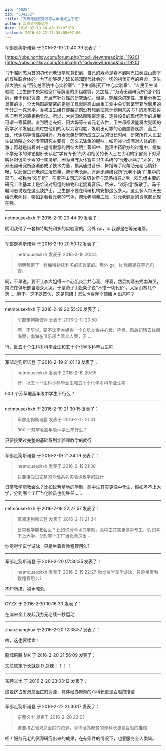 ```yaml
---
aid: "9025"
zid: "634252"
title: "万寿无疆研究所可以申请成立了吧"
author: 军部走狗斯诺登
date: 2016-02-19 20:40:39+07:00
lastmod: 2016-02-22 21:30:00+07:00
---
```


军部走狗斯诺登 于 2016-2-19 20:40:39 发表了：

[https://bbs.northdy.com/forum.php?mod=viewthread&tid=11920](https://bbs.northdy.com/forum.php?mod=viewthread&tid=11920)

马千瞩同志为首的初代元老很早就意识到，自己的寿命是看不到阿巴拉契亚山脚下的煤铁联合体的。为了能够尽力延长熟知现代社会的一切的初代元老的寿命，卫生部大院挂有“百仞总医院中心实验室”、“卫生部制药厂中心实验室”、“人民卫生试验院（卫生部中央实验室）”等牌匾的那组建筑，又加挂了“万寿无疆研究所”这个招牌，便于组织资源，开展有针对性的研究活动。但是，穿越众的定性、定量分析工具带的少，全大髡国最精密的定量工具就是高山岭重工业中央实验室里葛欣馨用的千分之一克天平，当初卫生组在穿越之前没有想到把原计划用来买 CT 的那笔钱买些旧型号的液相色谱仪。所以，大髡国依赖精密定量、定性设备的现代药学的进展可谓一筹莫展。直到明老夫妇、田大妈等长者元老去世，卫生部都没能将大髡国的药学水平发展到原时空他们的习以为常程度，发明出可靠的心脑血管疾病、高血压、代谢病等慢性病用药。万寿无疆研究所成立之后的很长时间，研究所在人民卫生试验院之外的专项研究主要有：怎么去除鱼的腥味；如何减少烟酒对人体的刺激；再就是借着刘三虚情假意的团结大明土著郎中、整理中药验方的过程中，搜集不学无术的邓铂鋆所长认定“学有专长”的大明相关特长人士在大明的宇宙观下对采阴补阳促进长寿的一些见解。因为当宠女仆塞进卫生系统的“元老小姨子”太多，万寿无疆研究所逐渐形成了技术力量，摸索通过音乐、舞蹈等手段帮助元老心情舒畅，以此促进元老的生活质量，帮元老长寿。万寿无疆研究所“元老小姨子”集中的部门，被称为“欢乐组”。在萧子山同志的亲切关怀与现场指导之后，欢乐组主要的研究工作基本上是给设对照组的植物和老鼠奏音乐。后来，“欢乐组”解散了。马千瞩同志说现在这么缺护士，卫生部不要在科研机构安排这么多人。这么多人每天去给元老问诊，哪怕是看看元老的气色，帮元老测量血压，对元老健康的贡献都比现在强。

---

netmousexhxh 于 2016-2-19 20:44:39 发表了：

明明我带了一套梅特勒托利多的实验室的。另外 gc，lc 我都是在等光电管。

---

军部走狗斯诺登 于 2016-2-19 20:50:12 发表了：

> netmousexhxh 发表于 2016-2-19 20:44
>
> 明明我带了一套梅特勒托利多的实验室的。另外 gc，lc 我都是在等光电管。

啊，不早说。要不让李大姐得一个心肌炎合并心衰、呼衰，然后初晴去找南海哭，南海在俱乐部当着众人哭，于是萧子山批条子说“不惜一切代价”，大家山寨几个药……啊不，这不是首仿，这是原研！怎么也得弄个辅酶 A 出来吧？

---

netmousexhxh 于 2016-2-19 20:55:30 发表了：

> 军部走狗斯诺登 发表于 2016-2-19 20:50
>
> 啊，不早说。要不让李大姐得一个心肌炎合并心衰、呼衰，然后初晴去找南海哭，南海在俱乐部当着众人哭，于 ...

行，批五十个生科本科毕业生和五十个化学本科毕业生吧

---

军部走狗斯诺登 于 2016-2-19 21:01:18 发表了：

> netmousexhxh 发表于 2016-2-19 20:55
>
> 行，批五十个生科本科毕业生和五十个化学本科毕业生吧

500 个芳草地高年级中学生不行么？

---

netmousexhxh 于 2016-2-19 21:30:15 发表了：

> 军部走狗斯诺登 发表于 2016-2-19 21:01
>
> 500 个芳草地高年级中学生不行么？

只要接受过完整的基础系列实验课教学的就行

---

军部走狗斯诺登 于 2016-2-19 21:34:19 发表了：

> netmousexhxh 发表于 2016-2-19 21:30
>
> 只要接受过完整的基础系列实验课教学的就行

日常教学能教会么？比如说芳草地的学制，高中生其实更像中专生，假如考不上大学，分到哪个工厂当化验员也能胜任……

---

netmousexhxh 于 2016-2-19 22:27:57 发表了：

> 军部走狗斯诺登 发表于 2016-2-19 21:34
>
> 日常教学能教会么？比如说芳草地的学制，高中生其实更像中专生，假如考不上大学，分到哪个工厂当化验员也 ...

你觉得学车学游泳，只是坐着看教程管用么?

---

军部走狗斯诺登 于 2016-2-20 07:30:35 发表了：

> netmousexhxh 发表于 2016-2-19 22:27 你觉得学车学游泳，只是坐着看教程管用么?

不知所措，被水淹没。

---

CYZX 于 2016-2-20 10:16:33 发表了：

在澳宋全土发起我为元老续一秒运动

---

zhaozhanghua 于 2016-2-20 12:38:57 发表了：

啥，这也要续命！

---

龍城飛將 MK 于 2016-2-20 21:56:09 发表了：

文总钦定所长就是 D 总辣！！！！

---

东莞义士 于 2016-2-20 23:03:12 发表了：

这要挤占省港总医院的资源，具体经办庶务的邓科长更是百般的推诿

---

军部走狗斯诺登 于 2016-2-22 21:30:17 发表了：

> 东莞义士 发表于 2016-2-20 23:03
>
> 这要挤占省港总医院的资源，具体经办庶务的邓科长更是百般的推诿

呸！服务元老的资源研究出来的成果，在有条件的情况下，也要服务全人类嘛。

---
